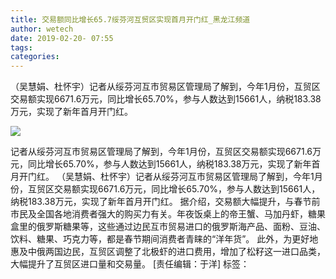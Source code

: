 ```yaml
---
title: 交易额同比增长65.7绥芬河互贸区实现首月开门红_黑龙江频道
author: wetech
date: 2019-02-20- 07:55
tags: 
categories: 
---
```

（吴慧娟、杜怀宇）记者从绥芬河互市贸易区管理局了解到，今年1月份，互贸区交易额实现6671.6万元，同比增长65.70%，参与人数达到15661人，纳税183.38万元，实现了新年首月开门红。
<!-- more -->
                
<img align="center" border="0" src="http://p2.ifengimg.com/a/2016/0810/204c433878d5cf9size1_w16_h16.png" />
                
            
记者从绥芬河互市贸易区管理局了解到，今年1月份，互贸区交易额实现6671.6万元，同比增长65.70%，参与人数达到15661人，纳税183.38万元，实现了新年首月开门红。
（吴慧娟、杜怀宇）记者从绥芬河互市贸易区管理局了解到，今年1月份，互贸区交易额实现6671.6万元，同比增长65.70%，参与人数达到15661人，纳税183.38万元，实现了新年首月开门红。
据介绍，交易额大幅提升，与春节前市民及全国各地消费者强大的购买力有关。年夜饭桌上的帝王蟹、马加丹虾，糖果盒里的俄罗斯糖果等，这些通过边民互市贸易进口的俄罗斯海产品、面粉、豆油、饮料、糖果、巧克力等，都是春节期间消费者青睐的“洋年货”。
此外，为更好地惠及中俄两国边民，互贸区调整了北极虾的进口费用，增加了松籽这一进口品类，大幅提升了互贸区进口量和交易量。
[责任编辑：于洋]
标签：
 
 
 
             
